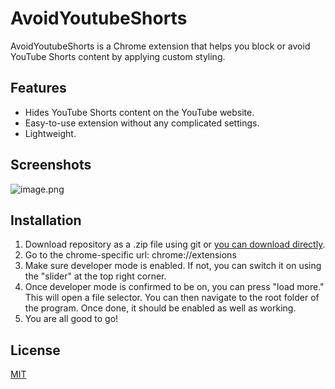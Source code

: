# AvoidYoutubeShorts

AvoidYoutubeShorts is a Chrome extension that helps you block or avoid YouTube Shorts content by applying custom styling.

## Features

- Hides YouTube Shorts content on the YouTube website.
- Easy-to-use extension without any complicated settings.
- Lightweight.

## Screenshots

![image.png](https://i.postimg.cc/3WQ89Dkw/image.png)

## Installation

1. Download repository as a .zip file using git or [you can download directly](https://filebin.net/a9yu0f8oe4ahr6qw/AvoidYoutubeShorts.zip).
2. Go to the chrome-specific url: chrome://extensions
3. Make sure developer mode is enabled. If not, you can switch it on using the "slider" at the top right corner.
4. Once developer mode is confirmed to be on, you can press "load more." This will open a file selector. You can then navigate to the root folder of the program. Once done, it should be enabled as well as working.
5. You are all good to go!

## License

[MIT](https://choosealicense.com/licenses/mit/)
